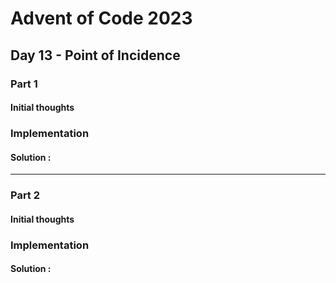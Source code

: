 ﻿# Advent of Code 2023
## Day 13 - Point of Incidence

### Part 1
#### Initial thoughts


### Implementation


#### Solution :
---
### Part 2
#### Initial thoughts


### Implementation



#### Solution :
